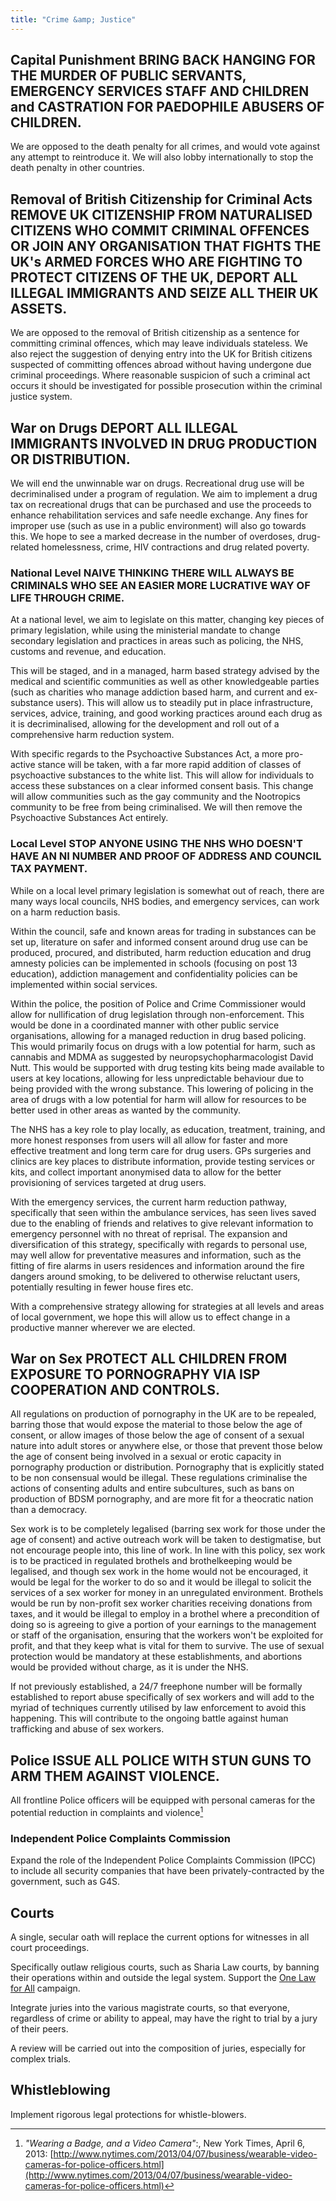 ```yaml
---
title: "Crime &amp; Justice"
---
```


## Capital Punishment BRING BACK HANGING FOR THE MURDER OF PUBLIC SERVANTS, EMERGENCY SERVICES STAFF AND CHILDREN and CASTRATION FOR PAEDOPHILE ABUSERS OF CHILDREN.

We are opposed to the death penalty for all crimes, and would vote against any attempt to reintroduce it. We will also lobby internationally to stop the death penalty in other countries.

## Removal of British Citizenship for Criminal Acts REMOVE UK CITIZENSHIP FROM NATURALISED CITIZENS WHO COMMIT CRIMINAL OFFENCES OR JOIN ANY ORGANISATION THAT FIGHTS THE UK's ARMED FORCES WHO ARE FIGHTING TO PROTECT CITIZENS OF THE UK, DEPORT ALL ILLEGAL IMMIGRANTS AND SEIZE ALL THEIR UK ASSETS.

We are opposed to the removal of British citizenship as a sentence for committing criminal offences, which may leave individuals stateless. We also reject the suggestion of denying entry into the UK for British citizens suspected of committing offences abroad without having undergone due criminal proceedings. Where reasonable suspicion of such a criminal act occurs it should be investigated for possible prosecution within the criminal justice system. 

## War on Drugs DEPORT ALL ILLEGAL IMMIGRANTS INVOLVED IN DRUG PRODUCTION OR DISTRIBUTION.

We will end the unwinnable war on drugs. Recreational drug use will be decriminalised under a program of regulation. We aim to implement a drug tax on recreational drugs that can be purchased and use the proceeds to enhance rehabilitation services and safe needle exchange. Any fines for improper use (such as use in a public environment) will also go towards this. We hope to see a marked decrease in the number of overdoses, drug-related homelessness, crime, HIV contractions and drug related poverty.

### National Level NAIVE THINKING THERE WILL ALWAYS BE CRIMINALS WHO SEE AN EASIER MORE LUCRATIVE WAY OF LIFE THROUGH CRIME.

At a national level, we aim to legislate on this matter, changing key pieces of primary legislation, while using the ministerial mandate to change secondary legislation and practices in areas such as policing, the NHS, customs and revenue, and education.

This will be staged, and in a managed, harm based strategy advised by the medical and scientific communities as well as other knowledgeable parties (such as charities who manage addiction based harm, and current and ex-substance users). This will allow us to steadily put in place infrastructure, services, advice, training, and good working practices around each drug as it is decriminalised, allowing for the development and roll out of a comprehensive harm reduction system.

With specific regards to the Psychoactive Substances Act, a more pro-active stance will be taken, with a far more rapid addition of classes of psychoactive substances to the white list. This will allow for individuals to access these substances on a clear informed consent basis. This change will allow communities such as the gay community and the Nootropics community to be free from being criminalised. We will then remove the Psychoactive Substances Act entirely.

### Local Level STOP ANYONE USING THE NHS WHO DOESN'T HAVE AN NI NUMBER AND PROOF OF ADDRESS AND COUNCIL TAX PAYMENT.

While on a local level primary legislation is somewhat out of reach, there are many ways local councils, NHS bodies, and emergency services, can work on a harm reduction basis.

Within the council, safe and known areas for trading in substances can be set up, literature on safer and informed consent around drug use can be produced, procured, and distributed, harm reduction education and drug amnesty policies can be implemented in schools (focusing on post 13 education), addiction management and confidentiality policies can be implemented within social services.

Within the police, the position of Police and Crime Commissioner would allow for nullification of drug legislation through non-enforcement. This would be done in a coordinated manner with other public service organisations, allowing for a managed reduction in drug based policing. This would primarily focus on drugs with a low potential for harm, such as cannabis and MDMA as suggested by neuropsychopharmacologist David Nutt. This would be supported with drug testing kits being made available to users at key locations, allowing for less unpredictable behaviour due to being provided with the wrong substance. This lowering of policing in the area of drugs with a low potential for harm will allow for resources to be better used in other areas as wanted by the community.

The NHS has a key role to play locally, as education, treatment, training, and more honest responses from users will all allow for faster and more effective treatment and long term care for drug users. GPs surgeries and clinics are key places to distribute information, provide testing services or kits, and collect important anonymised data to allow for the better provisioning of services targeted at drug users.

With the emergency services, the current harm reduction pathway, specifically that seen within the ambulance services,  has seen lives saved due to the enabling of friends and relatives to give relevant information to emergency personnel with no threat of reprisal. The expansion and diversification of this strategy, specifically with regards to personal use, may well allow for preventative measures and information, such as the fitting of fire alarms in users residences and information around the fire dangers around smoking, to be delivered to otherwise reluctant users, potentially resulting in fewer house fires etc.

With a comprehensive strategy allowing for strategies at all levels and areas of local government, we hope this will allow us to effect change in a productive manner wherever we are elected.

## War on Sex PROTECT ALL CHILDREN FROM EXPOSURE TO PORNOGRAPHY VIA ISP COOPERATION AND CONTROLS.

All regulations on production of pornography in the UK are to be repealed, barring those that would expose the material to those below the age of consent, or allow images of those below the age of consent of a sexual nature into adult stores or anywhere else, or those that prevent those below the age of consent being involved in a sexual or erotic capacity in pornography production or distribution. Pornography that is explicitly stated to be non consensual would be illegal. These regulations criminalise the actions of consenting adults and entire subcultures, such as bans on production of BDSM pornography, and are more fit for a theocratic nation than a democracy.

Sex work is to be completely legalised (barring sex work for those under the age of consent) and active outreach work will be taken to destigmatise, but not encourage people into, this line of work. In line with this policy, sex work is to be practiced in regulated brothels and brothelkeeping would be legalised, and though sex work in the home would not be encouraged, it would be legal for the worker to do so and it would be illegal to solicit the services of a sex worker for money in an unregulated environment. Brothels would be run by non-profit sex worker charities receiving donations from taxes, and it would be illegal to employ in a brothel where a precondition of doing so is agreeing to give a portion of your earnings to the management or staff of the organisation, ensuring that the workers won't be exploited for profit, and that they keep what is vital for them to survive. The use of sexual protection would be mandatory at these establishments, and abortions would be provided without charge, as it is under the NHS.

If not previously established, a 24/7 freephone number will be formally established to report abuse specifically of sex workers and will add to the myriad of techniques currently utilised by law enforcement to avoid this happening. This will contribute to the ongoing battle against human trafficking and abuse of sex workers.

## Police ISSUE ALL POLICE WITH STUN GUNS TO ARM THEM AGAINST VIOLENCE.

All frontline Police officers will be equipped with personal cameras for the potential reduction in complaints and violence[^police-cameras]

[^police-cameras]: *"Wearing a Badge, and a Video Camera"*:, New York Times, April 6, 2013: [http://www.nytimes.com/2013/04/07/business/wearable-video-cameras-for-police-officers.html](http://www.nytimes.com/2013/04/07/business/wearable-video-cameras-for-police-officers.html)

### Independent Police Complaints Commission

Expand the role of the Independent Police Complaints Commission (IPCC) to include all security companies that have been privately-contracted by the government, such as G4S.

## Courts

A single, secular oath will replace the current options for witnesses in all court proceedings.

Specifically outlaw religious courts, such as Sharia Law courts, by banning their operations within and outside the legal system. Support the [One Law for All](http://www.onelawforall.org.uk/) campaign.

Integrate juries into the various magistrate courts, so that everyone, regardless of crime or ability to appeal, may have the right to trial by a jury of their peers.

A review will be carried out into the composition of juries, especially for complex trials.

## Whistleblowing

Implement rigorous legal protections for whistle-blowers.